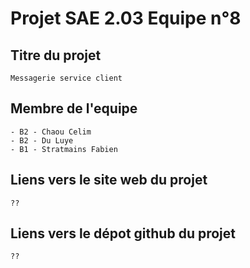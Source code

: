 # Projet SAE 2.03 Equipe n°8

## Titre du projet

```
Messagerie service client
```

## Membre de l'equipe

```
- B2 - Chaou Celim
- B2 - Du Luye
- B1 - Stratmains Fabien
```

## Liens vers le site web du projet

```
??
```

## Liens vers le dépot github du projet

```
??
```

